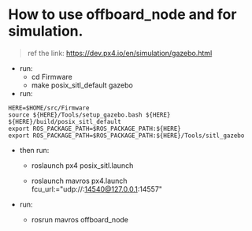 # How to use offboard_node and for simulation.
> ref the link: https://dev.px4.io/en/simulation/gazebo.html
+ run:
    + cd Firmware
    + make posix_sitl_default gazebo
+ run:
```
HERE=$HOME/src/Firmware
source ${HERE}/Tools/setup_gazebo.bash ${HERE} ${HERE}/build/posix_sitl_default
export ROS_PACKAGE_PATH=$ROS_PACKAGE_PATH:${HERE}
export ROS_PACKAGE_PATH=$ROS_PACKAGE_PATH:${HERE}/Tools/sitl_gazebo
```
+ then run:
    + roslaunch px4 posix_sitl.launch

    + roslaunch mavros px4.launch fcu_url:="udp://:14540@127.0.0.1:14557"

+ run: 
    + rosrun mavros offboard_node
